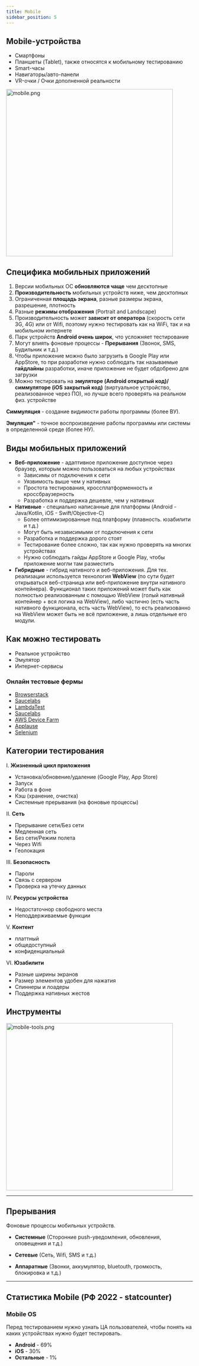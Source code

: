 ```yaml
---
title: Mobile
sidebar_position: 5
---
```


## Mobile-устройства 

- Смартфоны
- Планшеты (Tablet), также относятся к мобильному тестированию
- Smart-часы
- Навигаторы/авто-панели
- VR-очки / Очки дополненной реальности

<img src="../../../img/qa/mobile.png" width="450" alt="mobile.png" />

## Специфика мобильных приложений

1. Версии мобильных ОС **обновляются чаще** чем десктопные
2. **Производительность** мобильных устройств ниже, чем десктопных
3. Ограниченная **площадь экрана**, разные размеры экрана, разрешение, плотность
4. Разные **режимы отображения** (Portrait and Landscape)
5. Производительность может **зависит от оператора** (скорость сети 3G, 4G) или от Wifi, поэтому нужно тестировать как на WiFi, так и на мобильном интернете
6. Парк устройств **Android очень широк**, что усложняет тестирование
7. Могут влиять фоновые процессы - **Прерывания** (Звонок, SMS, Будильник и т.д.)
8. Чтобы приложение можно было загрузить в Google Play или AppStore, то при разработке нужно соблюдать так называемые **гайдлайны** разработки, иначе приложение не будет обдобрено для загрузки
9. Можно тестировать на **эмуляторе (Android открытый код)/симмуляторе (iOS закрытый код)** (виртуальное устройство, реализованное через ПО), но лучше всего проверять на реальном физ. устройстве

**Симмуляция** - создание видимости работы программы (более ВУ).

**Эмуляция"** - точное воспроизведение работы программы или системы в определенной среде (более НУ).

## Виды мобильных приложений

- **Веб-приложение** - адаптивное приложение доступное через браузер, которым можно пользоваться на любых устройствах
  - Зависимы от подключения к сети
  - Уязвимость выше чем у нативных
  - Простота тестирования, кроссплатформенность и кроссбраузерность
  - Разработка и поддержка дешевле, чем у нативных
- **Нативные** - специально написанные для платформы (Android - Java/Kotlin, iOS - Swift/Objective-C)
  - Более оптимизированные под платформу (плавность. юзабилити и т.д.)
  - Могут быть независимыми от подключения к сети
  - Разработка и поддержка дорого стоят
  - Тестирование более сложно, так как нужно проверять на многих устройствах
  - Нужно соблюдать гайды AppStore и Google Play, чтобы приложение могли там разместить
- **Гибридные** - гибрид нативного и веб-приложения. Для тех. реализации используется технология **WebView** (по сути будет открываться веб-страница или веб-приложение внутри нативного контейнера). Функционал таких приложений может быть как полностью реализованным с помощью WebView (голый нативный контейнер + вся логика на WebView), либо частично (есть часть нативного функционала, есть часть WebView), то есть реализованно на WebView может быть не всё приложение, а лишь отдельные его модули.

## Как можно тестировать

- Реальное устройство
- Эмулятор
- Интернет-сервисы

### Онлайн тестовые фермы

* [Browserstack](https://www.browserstack.com/)
* [Saucelabs](https://saucelabs.com/)
* [LambdaTest](https://www.lambdatest.com/)
* [Saucelabs](https://saucelabs.com/)
* [AWS Device Farm](https://aws.amazon.com/ru/device-farm/)
* [Applause](https://www.applause.com/)
* [Selenium](https://www.selenium.dev/)

## Категории тестирования

I. **Жизненный цикл приложения**
  - Установка/обновение/удаление (Google Play, App Store)
  - Запуск
  - Работа в фоне
  - Кэш (хранение, очистка)
  - Системные прерывания (на фоновые процессы)

II. **Сеть**
  - Прерывание сети/Без сети
  - Медленная сеть
  - Без сети/Режим полета
  - Через Wifi
  - Геолокация

III. **Безопасность**
  - Пароли
  - Связь с сервером
  - Проверка на утечку данных

IV. **Ресурсы устройства**
  - Недостаточнор свободного места
  - Неподдерживаемые функции

V. **Контент**
  - платтный
  - общедоступный
  - конфиденциальный

VI. **Юзабилити**
  - Разные ширины экранов
  - Размер элементов удобен для нажатия
  - Спиннеры и лоадеры
  - Поддержка нативных жестов


## Инструменты

<img src="../../../img/qa/mobile-tools.png" width="450" alt="mobile-tools.png" />


***

## Прерывания

Фоновые процессы мобильных устройств.

- **Системные** (Сторонние push-уведомления, обновления, оповещения и т.д.)

- **Сетевые** (Сеть, Wifi, SMS и т.д.)

- **Аппаратные** (Звонки, аккумулятор, bluetouth, громкость, блокировка и т.д.)

***

## Статистика Mobile (РФ 2022 - statcounter)

### Mobile OS

Перед тестированием нужно узнать ЦА пользователей, чтобы понять на каких устройствах нужно будет тестировать. 

- **Android** - 69%
- **iOS** - 30%
- **Остальные** - 1%
